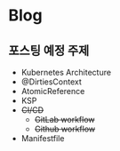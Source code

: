 # Blog

## 포스팅 예정 주제

- Kubernetes Architecture
- @DirtiesContext
- AtomicReference
- KSP
- ~~CI/CD~~
  - ~~GitLab workflow~~
  - ~~Github workflow~~
- Manifestfile
